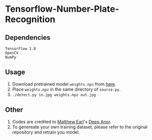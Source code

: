 # Tensorflow-Number-Plate-Recognition

## Dependencies
```
TensorFlow 1.0
OpenCV
NumPy
```

## Usage
1. Download pretrained model `weights.npz` from [here](https://drive.google.com/file/d/0B-MtVXQMUxQiZElfSy1ON09QQ0U/view?usp=sharing).
2. Place `weights.npz` in the same directory of `source.py`.
3. `./detect.py in.jpg weights.npz out.jpg`

## Other
1. Codes are credited to [Matthew Earl](https://github.com/matthewearl)'s [Deep Anpr](https://github.com/matthewearl/deep-anpr).
2. To genereate your own training dataset, please refer to the original repository and retrain you model.

